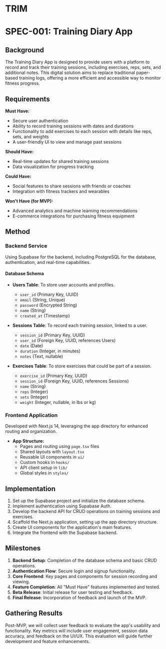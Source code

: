 # TRIM

# SPEC-001: Training Diary App

## Background

The Training Diary App is designed to provide users with a platform to record and track their training sessions, including exercises, reps, sets, and additional notes. This digital solution aims to replace traditional paper-based training logs, offering a more efficient and accessible way to monitor fitness progress.

## Requirements

**Must Have:**
- Secure user authentication
- Ability to record training sessions with dates and durations
- Functionality to add exercises to each session with details like reps, sets, and weights
- A user-friendly UI to view and manage past sessions

**Should Have:**
- Real-time updates for shared training sessions
- Data visualization for progress tracking

**Could Have:**
- Social features to share sessions with friends or coaches
- Integration with fitness trackers and wearables

**Won't Have (for MVP):**
- Advanced analytics and machine learning recommendations
- E-commerce integrations for purchasing fitness equipment

## Method

### Backend Service
Using Supabase for the backend, including PostgreSQL for the database, authentication, and real-time capabilities.

#### Database Schema

- **Users Table**: To store user accounts and profiles.
  - `user_id` (Primary Key, UUID)
  - `email` (String, Unique)
  - `password` (Encrypted String)
  - `name` (String)
  - `created_at` (Timestamp)

- **Sessions Table**: To record each training session, linked to a user.
  - `session_id` (Primary Key, UUID)
  - `user_id` (Foreign Key, UUID, references Users)
  - `date` (Date)
  - `duration` (Integer, in minutes)
  - `notes` (Text, nullable)

- **Exercises Table**: To store exercises that could be part of a session.
  - `exercise_id` (Primary Key, UUID)
  - `session_id` (Foreign Key, UUID, references Sessions)
  - `name` (String)
  - `reps` (Integer)
  - `sets` (Integer)
  - `weight` (Integer, nullable, in lbs or kg)

### Frontend Application
Developed with Next.js 14, leveraging the app directory for enhanced routing and organization.

- **App Structure:**
  - Pages and routing using `page.tsx` files
  - Shared layouts with `layout.tsx`
  - Reusable UI components in `ui/`
  - Custom hooks in `hooks/`
  - API client setup in `lib/`
  - Global styles in `styles/`

## Implementation

1. Set up the Supabase project and initialize the database schema.
2. Implement authentication using Supabase Auth.
3. Develop the backend API for CRUD operations on training sessions and exercises.
4. Scaffold the Next.js application, setting up the app directory structure.
5. Create UI components for the application's main features.
6. Integrate the frontend with the Supabase backend.

## Milestones

1. **Backend Setup**: Completion of the database schema and basic CRUD operations.
2. **Authentication Flow**: Secure login and signup functionality.
3. **Core Frontend**: Key pages and components for session recording and viewing.
4. **Feature Completion**: All "Must Have" features implemented and tested.
5. **Beta Release**: Initial release for user testing and feedback.
6. **Final Release**: Incorporation of feedback and launch of the MVP.

## Gathering Results

Post-MVP, we will collect user feedback to evaluate the app's usability and functionality. Key metrics will include user engagement, session data accuracy, and feedback on the UI/UX. This evaluation will guide further development and feature enhancements.
